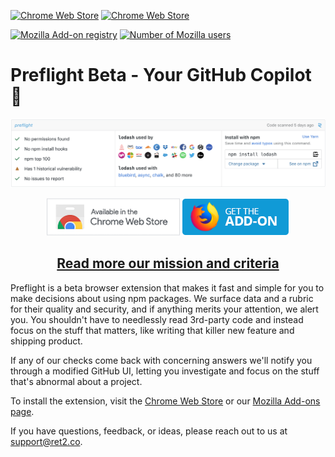 [![Chrome Web Store](https://img.shields.io/chrome-web-store/v/emaioeinhnifhcmlihcbooknbpjdbllb.svg)](https://chrome.google.com/webstore/detail/r2c-beta/emaioeinhnifhcmlihcbooknbpjdbllb) [![Chrome Web Store](https://img.shields.io/chrome-web-store/d/emaioeinhnifhcmlihcbooknbpjdbllb.svg)](https://chrome.google.com/webstore/detail/r2c-beta/emaioeinhnifhcmlihcbooknbpjdbllb)

[![Mozilla Add-on registry](https://img.shields.io/amo/v/r2c-beta.svg)](https://addons.mozilla.org/addon/r2c-beta/) [![Number of Mozilla users](https://img.shields.io/amo/users/r2c-beta.svg)](https://addons.mozilla.org/addon/r2c-beta/)

# Preflight Beta - Your GitHub Copilot 🛫

<a href="http://usepreflight.com/chrome"><img src="./docs/images/preflight_headsup.png"></a>
<p align="center">
    <a href="http://usepreflight.com/chrome"><img src="./docs/images/badge_chrome_web_store.png"></a>
    <a href="http://usepreflight.com/firefox"><img src="./docs/images/badge_mozilla_add_on.png"></a>
</p>
<h2 align="center">
  <a href="./docs">Read more our mission and criteria</a>
</h2>

Preflight is a beta browser extension that makes it fast and simple for you to make decisions about using npm packages. We surface data and a rubric for their quality and security, and if anything merits your attention, we alert you. You shouldn't have to needlessly read 3rd-party code and instead focus on the stuff that matters, like writing that killer new feature and shipping product.

If any of our checks come back with concerning answers we'll notify you through a modified GitHub UI, letting you investigate and focus on the stuff that's abnormal about a project.

To install the extension, visit the [Chrome Web Store](https://chrome.google.com/webstore/detail/emaioeinhnifhcmlihcbooknbpjdbllb) or our [Mozilla Add-ons page](https://addons.mozilla.org/addon/r2c-beta/).

If you have questions, feedback, or ideas, please reach out to us at support@ret2.co.
